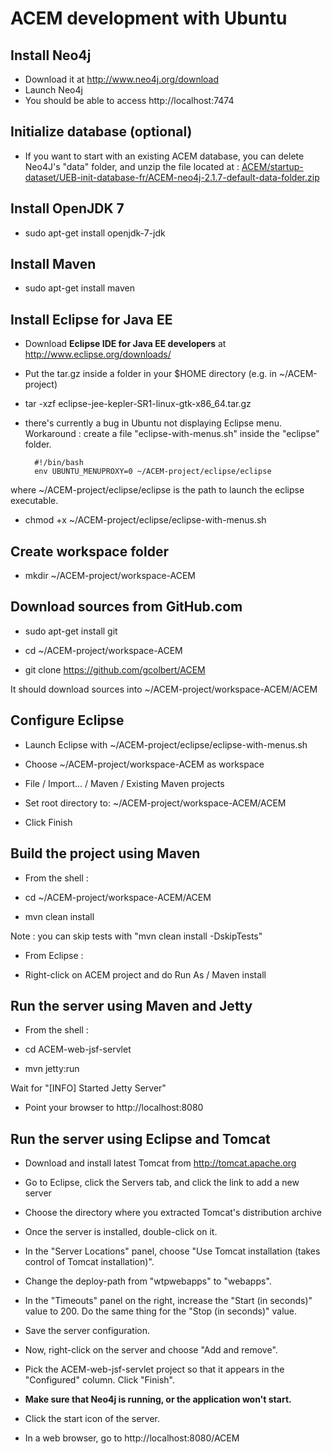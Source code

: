 ACEM development with Ubuntu
============================

Install Neo4j
-------------
- Download it at http://www.neo4j.org/download
- Launch Neo4j
- You should be able to access http://localhost:7474

Initialize database (optional)
------------------------------
- If you want to start with an existing ACEM database, you can delete
Neo4J's "data" folder, and unzip the file located at :
[ACEM/startup-dataset/UEB-init-database-fr/ACEM-neo4j-2.1.7-default-data-folder.zip](https://github.com/gcolbert/ACEM/blob/master/startup-dataset/UEB-init-database-fr/ACEM-neo4j-2.1.7-default-data-folder.zip)

Install OpenJDK 7
-----------------
- sudo apt-get install openjdk-7-jdk

Install Maven
---------------

- sudo apt-get install maven

Install Eclipse for Java EE
---------------------------

- Download **Eclipse IDE for Java EE developers** at http://www.eclipse.org/downloads/

- Put the tar.gz inside a folder in your $HOME directory (e.g. in ~/ACEM-project)

- tar -xzf eclipse-jee-kepler-SR1-linux-gtk-x86_64.tar.gz 

- there's currently a bug in Ubuntu not displaying Eclipse menu.
Workaround : create a file "eclipse-with-menus.sh" inside the "eclipse" folder.

        #!/bin/bash
        env UBUNTU_MENUPROXY=0 ~/ACEM-project/eclipse/eclipse

where ~/ACEM-project/eclipse/eclipse is the path to launch the eclipse executable.

- chmod +x ~/ACEM-project/eclipse/eclipse-with-menus.sh

Create workspace folder
-----------------------

- mkdir ~/ACEM-project/workspace-ACEM

Download sources from GitHub.com
--------------------------------

- sudo apt-get install git

- cd ~/ACEM-project/workspace-ACEM

- git clone https://github.com/gcolbert/ACEM

It should download sources into ~/ACEM-project/workspace-ACEM/ACEM

Configure Eclipse
-----------------

- Launch Eclipse with ~/ACEM-project/eclipse/eclipse-with-menus.sh

- Choose ~/ACEM-project/workspace-ACEM as workspace

- File / Import... / Maven / Existing Maven projects

- Set root directory to: ~/ACEM-project/workspace-ACEM/ACEM

- Click Finish

Build the project using Maven
-----------------------------

* From the shell :

- cd ~/ACEM-project/workspace-ACEM/ACEM

- mvn clean install

Note : you can skip tests with "mvn clean install -DskipTests"

* From Eclipse :

- Right-click on ACEM project and do Run As / Maven install

Run the server using Maven and Jetty
------------------------------------

* From the shell :

- cd ACEM-web-jsf-servlet

- mvn jetty:run

Wait for "[INFO] Started Jetty Server"

- Point your browser to http://localhost:8080

Run the server using Eclipse and Tomcat
---------------------------------------

- Download and install latest Tomcat from http://tomcat.apache.org

- Go to Eclipse, click the Servers tab, and click the link to add a new server

- Choose the directory where you extracted Tomcat's distribution archive

- Once the server is installed, double-click on it.

- In the "Server Locations" panel, choose "Use Tomcat installation (takes control of Tomcat installation)".

- Change the deploy-path from "wtpwebapps" to "webapps".

- In the "Timeouts" panel on the right, increase the "Start (in seconds)" value to 200. Do the same thing for the "Stop (in seconds)" value.

- Save the server configuration.

- Now, right-click on the server and choose "Add and remove".

- Pick the ACEM-web-jsf-servlet project so that it appears in the "Configured" column. Click "Finish".

- **Make sure that Neo4j is running, or the application won't start.**

- Click the start icon of the server.

- In a web browser, go to http://localhost:8080/ACEM
